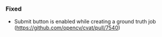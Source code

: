 ### Fixed

- Submit button is enabled while creating a ground truth job
  (<https://github.com/opencv/cvat/pull/7540>)
